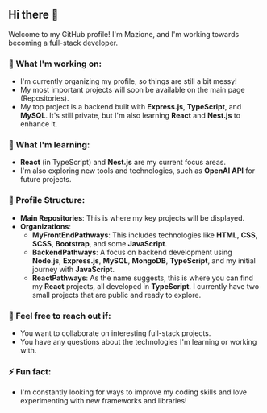 ## Hi there 👋

Welcome to my GitHub profile! I'm Mazione, and I'm working towards becoming a full-stack developer.

### 🔭 What I'm working on:
- I'm currently organizing my profile, so things are still a bit messy!
- My most important projects will soon be available on the main page (Repositories).
- My top project is a backend built with **Express.js**, **TypeScript**, and **MySQL**. It's still private, but I'm also learning **React** and **Nest.js** to enhance it.

### 🌱 What I'm learning:
- **React** (in TypeScript) and **Nest.js** are my current focus areas.
- I'm also exploring new tools and technologies, such as **OpenAI API** for future projects.

### 📂 Profile Structure:
- **Main Repositories**: This is where my key projects will be displayed.
- **Organizations**: 
  - **MyFrontEndPathways**: This includes technologies like **HTML**, **CSS**, **SCSS**, **Bootstrap**, and some **JavaScript**.
  - **BackendPathways**: A focus on backend development using **Node.js**, **Express.js**, **MySQL**, **MongoDB**, **TypeScript**, and my initial journey with **JavaScript**.
  - **ReactPathways**: As the name suggests, this is where you can find my **React** projects, all developed in **TypeScript**. I currently have two small projects that are public and ready to explore.

### 💬 Feel free to reach out if:
- You want to collaborate on interesting full-stack projects.
- You have any questions about the technologies I'm learning or working with.

### ⚡ Fun fact:
- I'm constantly looking for ways to improve my coding skills and love experimenting with new frameworks and libraries!


